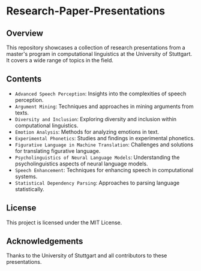# Research-Paper-Presentations

## Overview
This repository showcases a collection of research presentations from a master's program in computational linguistics at the University of Stuttgart. It covers a wide range of topics in the field.

## Contents
- `Advanced Speech Perception`: Insights into the complexities of speech perception.
- `Argument Mining`: Techniques and approaches in mining arguments from texts.
- `Diversity and Inclusion`: Exploring diversity and inclusion within computational linguistics.
- `Emotion Analysis`: Methods for analyzing emotions in text.
- `Experimental Phonetics`: Studies and findings in experimental phonetics.
- `Figurative Language in Machine Translation`: Challenges and solutions for translating figurative language.
- `Psycholinguistics of Neural Language Models`: Understanding the psycholinguistics aspects of neural language models.
- `Speech Enhancement`: Techniques for enhancing speech in computational systems.
- `Statistical Dependency Parsing`: Approaches to parsing language statistically.

## License
This project is licensed under the MIT License.

## Acknowledgements
Thanks to the University of Stuttgart and all contributors to these presentations.
